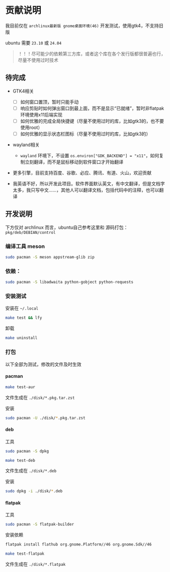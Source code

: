 # 贡献说明

我目前仅在 `archlinux最新版 gnome桌面环境(46)` 开发测试，使用gtk4，不支持旧版

ubuntu 需要 `23.10` 或 `24.04`

> ！！！尽可能少的依赖第三方库，或者这个库在各个发行版都很普遍也行，尽量不使用过时技术

## 待完成

- GTK4相关
    - [ ] 如何窗口置顶，暂时只能手动
    - [ ] 响应剪贴时如何弹出窗口到最上面，而不是显示“已就绪”，暂时非flatpak环境使用x11后端实现
    - [ ] 如何优雅的完成全局快捷键（尽量不使用过时的库，比如gtk3的，也不要使用root）
    - [ ] 如何优雅的显示状态栏图标（尽量不使用过时的库，比如gtk3的）

- wayland相关
    - `wayland` 环境下，不设置 `os.environ["GDK_BACKEND"] = "x11"`，如何复制立刻翻译，而不是鼠标移动到软件窗口才开始翻译


- 更多引擎，目前支持百度、谷歌、必应、腾讯、有道、火山，欢迎贡献
- 我英语不好，所以开发此项目。软件界面默认英文，有中文翻译，但是文档字太多，我只写中文……，其他人可以翻译文档，包括代码中的注释，也可以翻译


## 开发说明

下方仅对 archlinux 而言，ubuntu自己参考这里和 源码打包：`pkg/deb/DEBIAN/control`

### 编译工具 meson

```bash
sudo pacman -S meson appstream-glib zip
```

### 依赖：

```bash
sudo pacman -S libadwaita python-gobject python-requests
```


### 安装测试

安装在 `~/.local`

```bash
make test && lfy
```

卸载

```bash
make uninstall
```

### 打包

以下全部为测试，修改的文件及时生效

#### pacman

```bash
make test-aur
```

文件生成在 `./disk/*.pkg.tar.zst`

安装

```bash
sudo pacman -U ./disk/*.pkg.tar.zst
```

#### deb

工具

```bash
sudo pacman -S dpkg
```

```bash
make test-deb
```

文件生成在 `./disk/*.deb`

安装

```bash
sudo dpkg -i ./disk/*.deb
```


#### flatpak

工具

```bash
sudo pacman -S flatpak-builder
```

安装依赖

```bash
flatpak install flathub org.gnome.Platform//46 org.gnome.Sdk//46
```

```bash
make test-flatpak
```

文件生成在 `./disk/*.flatpak`



